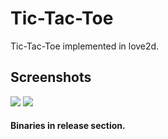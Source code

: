 Tic-Tac-Toe
===========

Tic-Tac-Toe implemented in love2d.

## Screenshots
![](https://i.imgur.com/2txwz31.png) ![](https://i.imgur.com/7kEYrsG.png)

#### Binaries in release section.
